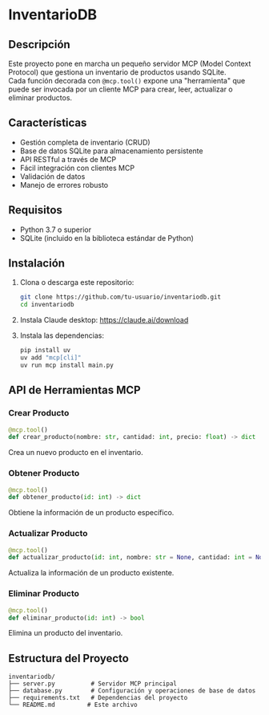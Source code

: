 # InventarioDB

## Descripción
Este proyecto pone en marcha un pequeño servidor MCP (Model Context Protocol) que gestiona un inventario de productos usando SQLite.  
Cada función decorada con `@mcp.tool()` expone una "herramienta" que puede ser invocada por un cliente MCP para crear, leer, actualizar o eliminar productos.

## Características
- Gestión completa de inventario (CRUD)
- Base de datos SQLite para almacenamiento persistente
- API RESTful a través de MCP
- Fácil integración con clientes MCP
- Validación de datos
- Manejo de errores robusto

## Requisitos
- Python 3.7 o superior  
- SQLite (incluido en la biblioteca estándar de Python)  

## Instalación

1. Clona o descarga este repositorio:
   ```bash
   git clone https://github.com/tu-usuario/inventariodb.git
   cd inventariodb
   ```

2. Instala Claude desktop:
   https://claude.ai/download

3. Instala las dependencias:
   ```bash
   pip install uv
   uv add "mcp[cli]"
   uv run mcp install main.py
   ```

## API de Herramientas MCP

### Crear Producto
```python
@mcp.tool()
def crear_producto(nombre: str, cantidad: int, precio: float) -> dict
```
Crea un nuevo producto en el inventario.

### Obtener Producto
```python
@mcp.tool()
def obtener_producto(id: int) -> dict
```
Obtiene la información de un producto específico.

### Actualizar Producto
```python
@mcp.tool()
def actualizar_producto(id: int, nombre: str = None, cantidad: int = None, precio: float = None) -> dict
```
Actualiza la información de un producto existente.

### Eliminar Producto
```python
@mcp.tool()
def eliminar_producto(id: int) -> bool
```
Elimina un producto del inventario.

## Estructura del Proyecto
```
inventariodb/
├── server.py          # Servidor MCP principal
├── database.py        # Configuración y operaciones de base de datos
├── requirements.txt   # Dependencias del proyecto
└── README.md         # Este archivo
```